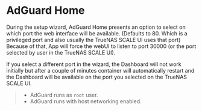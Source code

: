 # AdGuard Home

During the setup wizard, AdGuard Home presents an option to select on which port the web interface will be available.
(Defaults to 80. Which is a privileged port and also usually the TrueNAS SCALE UI uses that port)
Because of that, App will force the webUI to listen to port 30000 (or the port selected by user in the TrueNAS SCALE UI).

If you select a different port in the wizard, the Dashboard will not work initially but
after a couple of minutes container will automatically restart and the Dashboard will
be available on the port you selected on the TrueNAS SCALE UI.

> - AdGuard runs as `root` user.
> - AdGuard runs with host networking enabled.
